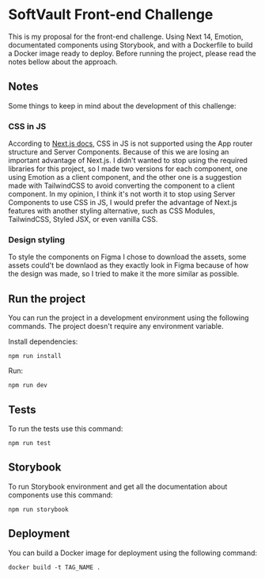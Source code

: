 # SoftVault Front-end Challenge

This is my proposal for the front-end challenge. Using Next 14, Emotion, documentated components using Storybook, and with a Dockerfile to build a Docker image ready to deploy. Before running the project, please read the notes bellow about the approach.

## Notes

Some things to keep in mind about the development of this challenge:

### CSS in JS

According to [Next.js docs](https://nextjs.org/docs/app/building-your-application/styling/css-in-js), CSS in JS is not supported using the App router structure and Server Components. Because of this we are losing an important advantage of Next.js. I didn't wanted to stop using the required libraries for this project, so I made two versions for each component, one using Emotion as a client component, and the other one is a suggestion made with TailwindCSS to avoid converting the component to a client component. In my opinion, I think it's not worth it to stop using Server Components to use CSS in JS, I would prefer the advantage of Next.js features with another styling alternative, such as CSS Modules, TailwindCSS, Styled JSX, or even vanilla CSS.

### Design styling

To style the components on Figma I chose to download the assets, some assets could't be downlaod as they exactly look in Figma because of how the design was made, so I tried to make it the more similar as possible.

## Run the project

You can run the project in a development environment using the following commands. The project doesn't require any environment variable.

Install dependencies:

    npm run install

Run:

    npm run dev

## Tests

To run the tests use this command:

    npm run test

## Storybook

To run Storybook environment and get all the documentation about components use this command:

    npm run storybook

## Deployment

You can build a Docker image for deployment using the following command:

    docker build -t TAG_NAME .
